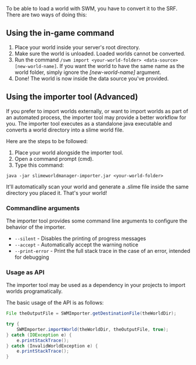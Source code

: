 To be able to load a world with SWM, you have to convert it to the SRF. There are two ways of doing this:

## Using the in-game command

1. Place your world inside your server's root directory.
2. Make sure the world is unloaded. Loaded worlds cannot be converted.
3. Run the command `/swm import <your-world-folder> <data-source> [new-world-name]`. If you want the world to have the same name as the world folder, simply ignore the _[new-world-name]_ argument.
4. Done! The world is now inside the data source you've provided.

## Using the importer tool (Advanced)

If you prefer to import worlds externally, or want to import worlds as part of an automated process,
the importer tool may provide a better workflow for you. The importer tool executes as a standalone java
executable and converts a world directory into a slime world file.

Here are the steps to be followed:
1. Place your world alongside the importer tool.
2. Open a command prompt (cmd).
3. Type this command:

```
java -jar slimeworldmanager-importer.jar <your-world-folder>
```

It'll automatically scan your world and generate a .slime file inside the same directory you placed it. That's your world!

### Commandline arguments

The importer tool provides some command line arguments to configure the behavior of the importer.

- `--silent` - Disables the printing of progress messages
- `--accept` - Automatically accept the warning notice
- `--print-error` - Print the full stack trace in the case of an error, intended for debugging

### Usage as API

The importer tool may be used as a dependency in your projects to import worlds programatically.

The basic usage of the API is as follows:
```java
File theOutputFile = SWMImporter.getDestinationFile(theWorldDir);

try {
    SWMImporter.importWorld(theWorldDir, theOutputFile, true);
} catch (IOException e) {
    e.printStackTrace();
} catch (InvalidWorldException e) {
    e.printStackTrace();
}
```